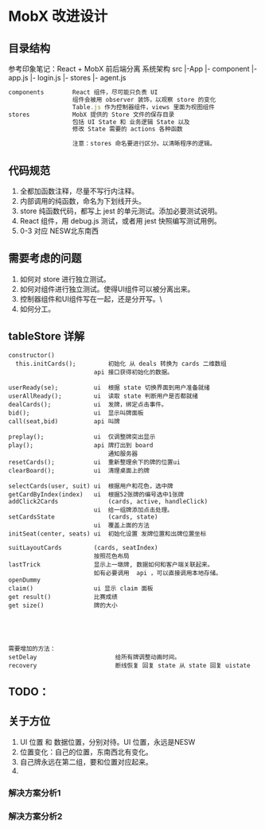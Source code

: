 # MobX 改进设计

## 目录结构

参考印象笔记：React + MobX 前后端分离 系统架构
src
  |-App
    |- component
      |- app.js
      |- login.js
    |- stores
  |- agent.js


```javascript
components        React 组件，尽可能只负责 UI 
                  组件会被用 observer 装饰，以观察 store 的变化
                  Table.js 作为控制器组件，views 里面为视图组件
stores            MobX 提供的 Store 文件的保存目录
                  包括 UI State 和 业务逻辑 State 以及
                  修改 State 需要的 actions 各种函数

                  注意：stores 命名要进行区分。以清晰程序的逻辑。
```

## 代码规范

1. 全都加函数注释，尽量不写行内注释。
1. 内部调用的纯函数，命名为下划线开头。
1. store 纯函数代码，都写上 jest 的单元测试。添加必要测试说明。
1. React 组件，用 debug.js 测试，或者用 jest 快照编写测试用例。
1. 0-3 对应 NESW北东南西


## 需要考虑的问题

1. 如何对 store 进行独立测试。
1. 如何对组件进行独立测试。使得UI组件可以被分离出来。
1. 控制器组件和UI组件写在一起，还是分开写。\
1. 如何分工。


## tableStore 详解

```
constructor()     
  this.initCards();         初始化 从 deals 转换为 cards 二维数组
                        api 接口获得初始化的数据。

userReady(se);          ui  根据 state 切换界面到用户准备就绪
userAllReady();         ui  读取 state 判断用户是否都就绪
dealCards();            ui  发牌，绑定点击事件。
bid();                  ui  显示叫牌面板
call(seat,bid)          api 叫牌

preplay();              ui  仅调整牌突出显示
play();                 api 牌打出到 board
                            通知服务器
resetCards();           ui  重新整理余下的牌的位置ui
clearBoard();           ui  清理桌面上的牌

selectCards(user, suit) ui  根据用户和花色，选中牌
getCardByIndex(index)   ui  根据52张牌的编号选中1张牌
addClick2Cards              (cards, active, handleClick)
                        ui  给一组牌添加点击处理。
setCardsState               (cards, state)                         
                        ui  覆盖上面的方法
initSeat(center, seats) ui  初始化设置 发牌位置和出牌位置坐标

suitLayoutCards         (cards, seatIndex)
                        按照花色布局
lastTrick               显示上一墩牌, 数据如何和客户端关联起来。
                        如有必要调用  api ，可以直接调用本地存储。
openDummy
claim()                 ui 显示 claim 面板
get result()            比赛成绩
get size()              牌的大小





需要增加的方法：
setDelay                      给所有牌调整动画时间。
recovery                      断线恢复 回复 state 从 state 回复 uistate
```


## TODO：



## 关于方位

1. UI 位置 和 数据位置，分别对待。UI 位置，永远是NESW
1. 位置变化：自己的位置，东南西北有变化。
1. 自己牌永远在第二组，要和位置对应起来。
1. 

### 解决方案分析1

### 解决方案分析2


